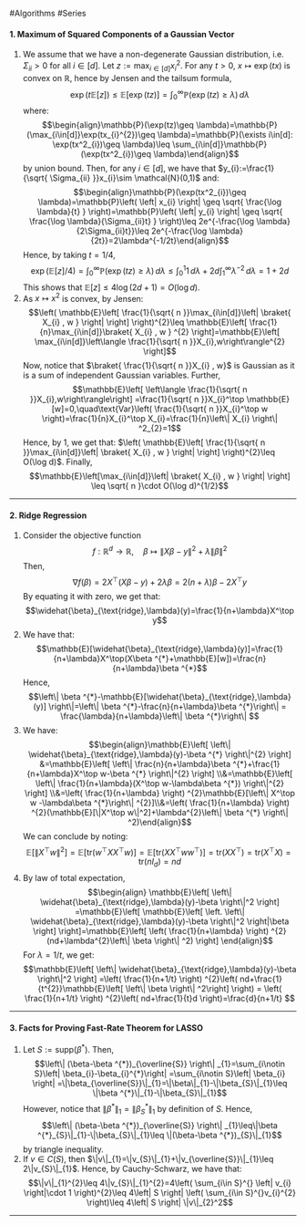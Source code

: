 #Algorithms #Series 

#### 1. Maximum of Squared Components of a Gaussian Vector
1. We assume that we have a non-degenerate Gaussian distribution, i.e. $\Sigma_{ii}>0$ for all $i\in[d]$. Let $z:=\max_{i\in[d]} x_{i}^{2}$. For any $t>0$, $x\mapsto \exp(tx)$ is convex on $\mathbb{R}$, hence by Jensen and the tailsum formula,$$\exp(t\mathbb{E}[z])\leq \mathbb{E}[\exp(tz)]=\int_{0}^{\infty} \mathbb{P}(\exp (tz)\geq \lambda) \, d\lambda $$where: $$\begin{align}\mathbb{P}(\exp(tz)\geq \lambda)=\mathbb{P}(\max_{i\in[d]}\exp(tx_{i}^{2})\geq \lambda)=\mathbb{P}(\exists i\in[d]: \exp(tx^2_{i})\geq \lambda)\leq \sum_{i\in[d]}\mathbb{P}(\exp(tx^2_{i})\geq \lambda)\end{align}$$by union bound. Then, for any $i\in[d]$,  we have that $y_{i}:=\frac{1}{\sqrt{ \Sigma_{ii} }}x_{i}\sim \mathcal{N}(0,1)$ and:$$\begin{align}\mathbb{P}(\exp(tx^2_{i})\geq \lambda)=\mathbb{P}\left( \left| x_{i} \right| \geq \sqrt{ \frac{\log \lambda}{t} } \right)=\mathbb{P}\left( \left| y_{i} \right| \geq \sqrt{ \frac{\log \lambda}{\Sigma_{ii}t} } \right)\leq 2e^{-\frac{\log \lambda}{2\Sigma_{ii}t}}\leq 2e^{-\frac{\log \lambda}{2t}}=2\lambda^{-1/2t}\end{align}$$Hence, by taking $t=1/4$, $$\exp(\mathbb{E}[z] / 4)=\int_{0}^{\infty} \mathbb{P}(\exp (tz)\geq \lambda) \, d\lambda \leq \int_{0}^{1} 1 \, d\lambda+2d\int_{1}^{\infty} \lambda^{-2} \, d\lambda=1+2d $$This shows that $\mathbb{E}[z]\leq 4\log(2d+1)=O(\log d)$.
2. As $x\mapsto x^{2}$ is convex, by Jensen:$$\left( \mathbb{E}\left[ \frac{1}{\sqrt{ n }}\max_{i\in[d]}\left| \braket{ X_{i} , w }  \right|  \right]  \right)^{2}\leq \mathbb{E}\left[ \frac{1}{n}\max_{i\in[d]}\braket{ X_{i} , w }   ^{2} \right]=\mathbb{E}\left[ \max_{i\in[d]}\left\langle \frac{1}{\sqrt{ n }}X_{i},w\right\rangle^{2} \right]$$Now, notice that $\braket{ \frac{1}{\sqrt{ n }}X_{i} ,  w}$ is Gaussian as it is a sum of independent Gaussian variables. Further, $$\mathbb{E}\left[ \left\langle \frac{1}{\sqrt{ n }}X_{i},w\right\rangle\right] =\frac{1}{\sqrt{ n }}X_{i}^\top \mathbb{E}[w]=0,\quad\text{Var}\left( \frac{1}{\sqrt{ n }}X_{i}^\top w \right)=\frac{1}{n}X_{i}^\top X_{i}=\frac{1}{n}\left\| X_{i} \right\| ^2_{2}=1$$Hence, by 1, we get that: $\left( \mathbb{E}\left[ \frac{1}{\sqrt{ n }}\max_{i\in[d]}\left| \braket{ X_{i} , w }  \right|  \right]  \right)^{2}\leq O(\log d)$. Finally, $$\mathbb{E}\left[\max_{i\in[d]}\left| \braket{ X_{i} , w }  \right|  \right]  \leq \sqrt{ n }\cdot O(\log d)^{1/2}$$

---
#### 2. Ridge Regression
1. Consider the objective function $$f:\mathbb{R}^d\to \mathbb{R},\quad \beta\mapsto \left\| X\beta-y \right\| ^{2}+\lambda \left\| \beta \right\| ^2$$Then, $$\nabla f(\beta)=2X^\top (X\beta-y)+2\lambda\beta=2(n+\lambda)\beta-2X^\top y$$By equating it with zero, we get that: $$\widehat{\beta}_{\text{ridge},\lambda}(y)=\frac{1}{n+\lambda}X^\top y$$
2. We have that: $$\mathbb{E}[\widehat{\beta}_{\text{ridge},\lambda}(y)]=\frac{1}{n+\lambda}X^\top(X\beta ^{*}+\mathbb{E}[w])=\frac{n}{n+\lambda}\beta ^{*}$$Hence, $$\left\| \beta ^{*}-\mathbb{E}[\widehat{\beta}_{\text{ridge},\lambda}(y)] \right\|=\left\| \beta ^{*}-\frac{n}{n+\lambda}\beta ^{*}\right\| = \frac{\lambda}{n+\lambda}\left\| \beta ^{*}\right\| $$
3. We have: $$\begin{align}\mathbb{E}\left[ \left\| \widehat{\beta}_{\text{ridge},\lambda}(y)-\beta ^{*} \right\|^{2}  \right] &=\mathbb{E}\left[ \left\| \frac{n}{n+\lambda}\beta ^{*}+\frac{1}{n+\lambda}X^\top w-\beta ^{*} \right\|^{2}  \right] \\&=\mathbb{E}\left[ \left\| \frac{1}{n+\lambda}(X^\top w-\lambda\beta ^{*}) \right\|^{2}  \right] \\&=\left( \frac{1}{n+\lambda} \right) ^{2}\mathbb{E}[\left\| X^\top w -\lambda\beta ^{*}\right\| ^{2}]\\&=\left( \frac{1}{n+\lambda} \right) ^{2}(\mathbb{E}[\|X^\top w\|^2]+\lambda^{2}\left\| \beta ^{*} \right\| ^2)\end{align}$$We can conclude by noting: $$\mathbb{E}[\left\| X^\top w \right\| ^2]=\mathbb{E}[\text{tr}(w^\top XX^\top w)]=\mathbb{E}[\text{tr}(XX^\top ww^\top)]=\text{tr}(XX^\top)=\text{tr}(X^\top X)=\text{tr}(nI_{d})=nd$$
4. By law of total expectation, $$\begin{align} \mathbb{E}\left[ \left\| \widehat{\beta}_{\text{ridge},\lambda}(y)-\beta \right\|^2 \right] =\mathbb{E}\left[ \mathbb{E}\left[ \left. \left\| \widehat{\beta}_{\text{ridge},\lambda}(y)-\beta \right\|^2  \right|\beta  \right] \right]=\mathbb{E}\left[ \left( \frac{1}{n+\lambda} \right) ^{2}(nd+\lambda^{2}\left\| \beta  \right\| ^2) \right] \end{align}$$For $\lambda=1 /t$, we get: $$\mathbb{E}\left[ \left\| \widehat{\beta}_{\text{ridge},\lambda}(y)-\beta \right\|^2 \right] =\left( \frac{1}{n+1/t} \right) ^{2}\left( nd+\frac{1}{t^{2}}\mathbb{E}\left[ \left\| \beta  \right\| ^2\right] \right) = \left( \frac{1}{n+1/t} \right) ^{2}\left( nd+\frac{1}{t}d \right)=\frac{d}{n+1/t} $$

---
#### 3. Facts for Proving Fast-Rate Theorem for LASSO

 1. Let $S:=\text{supp}(\beta ^{*})$. Then,  $$\left\| (\beta-\beta ^{*})_{\overline{S}} \right\| _{1}=\sum_{i\notin S}\left| \beta_{i}-\beta_{i}^{*}\right| =\sum_{i\notin S}\left| \beta_{i} \right| =\|\beta_{\overline{S}}\|_{1}=\|\beta\|_{1}-\|\beta_{S}\|_{1}\leq \|\beta ^{*}\|_{1}-\|\beta_{S}\|_{1}$$However, notice that $\|\beta^{*}\|_{1}=\|\beta^{*}_{S}\|_{1}$ by definition of $S$. Hence, $$\left\| (\beta-\beta ^{*})_{\overline{S}} \right\| _{1}\leq\|\beta ^{*}_{S}\|_{1}-\|\beta_{S}\|_{1}\leq \|(\beta-\beta ^{*})_{S}\|_{1}$$by triangle inequality.
 2. If $v\in C(S)$, then $\|v\|_{1}=\|v_{S}\|_{1}+\|v_{\overline{S}}\|_{1}\leq 2\|v_{S}\|_{1}$. Hence, by Cauchy-Schwarz, we have that: $$\|v\|_{1}^{2}\leq 4\|v_{S}\|_{1}^{2}=4\left( \sum_{i\in S}^{} \left| v_{i} \right|\cdot 1 \right)^{2}\leq 4\left| S \right| \left( \sum_{i\in S}^{}v_{i}^{2} \right)\leq 4\left| S \right| \|v\|_{2}^2$$

---
